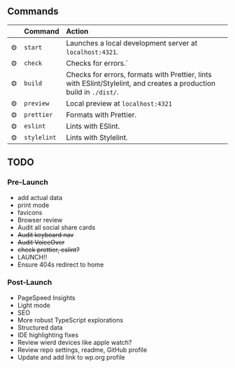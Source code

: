## Commands

|     | Command     | Action                                                                                                              |
| :-- | :---------- | :------------------------------------------------------------------------------------------------------------------ |
| ⚙️  | `start`     | Launches a local development server at `localhost:4321`.                                                            |
| ⚙️  | `check`     | Checks for errors.`                                                                                                 |
| ⚙️  | `build`     | Checks for errors, formats with Prettier, lints with ESlint/Stylelint, and creates a production build in `./dist/`. |
| ⚙️  | `preview`   | Local preview at `localhost:4321`                                                                                   |
| ⚙️  | `prettier`  | Formats with Prettier.                                                                                              |
| ⚙️  | `eslint`    | Lints with ESlint.                                                                                                  |
| ⚙️  | `stylelint` | Lints with Stylelint.                                                                                               |

## TODO

### Pre-Launch

- add actual data
- print mode
- favicons
- Browser review
- Audit all social share cards
- ~~Audit keyboard nav~~
- ~~Audit VoiceOver~~
- ~~check prettier, eslint?~~
- LAUNCH!!
- Ensure 404s redirect to home

### Post-Launch

- PageSpeed Insights
- Light mode
- SEO
- More robust TypeScript explorations
- Structured data
- IDE highlighting fixes
- Review wierd devices like apple watch?
- Review repo settings, readme, GitHub profile
- Update and add link to wp.org profile
